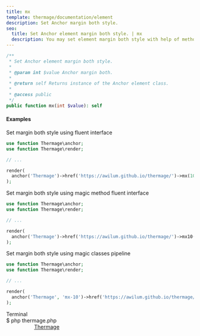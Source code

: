 ```yaml
---
title: mx
template: thermage/documentation/element
description: Set Anchor margin both style.
seo:
  title: Set Anchor element margin both style. | mx
  description: You may set element margin both style with help of method mx
---
```


```php
/**
 * Set Anchor element margin both style.
 *
 * @param int $value Anchor margin both.
 *
 * @return self Returns instance of the Anchor element class.
 *
 * @access public
 */
public function mx(int $value): self
```

#### Examples

Set margin both style using fluent interface
```php
use function Thermage\anchor;
use function Thermage\render;

// ...

render(
  anchor('Thermage')->href('https://awilum.github.io/thermage/')->mx(10)
);
```

Set margin both style using magic method fluent interface
```php
use function Thermage\anchor;
use function Thermage\render;

// ...

render(
  anchor('Thermage')->href('https://awilum.github.io/thermage/')->mx10()
);
```

Set margin both style using magic classes pipeline
```php
use function Thermage\anchor;
use function Thermage\render;

// ...

render(
  anchor('Thermage', 'mx-10')->href('https://awilum.github.io/thermage/')
);
```

<div class="terminal">
  <div class="terminal-header">Terminal</div>
  <div class="terminal-body">
    <div class="terminal-command">$ php thermage.php</div>
    <div class="el-a" style="margin-left: 75px;"><a href="https://awilum.github.io/thermage/">Thermage</a></div>
  </div>
</div>